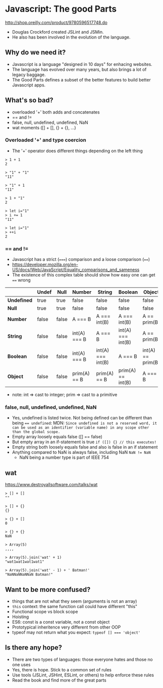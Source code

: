 # Javascript: The good Parts

http://shop.oreilly.com/product/9780596517748.do

* Douglas Crockford created JSLint and JSMin.
* He also has been involved in the evolution of the language.

## Why do we need it?

* Javascript is a language "designed in 10 days" for enhacing websites.
* The language has evolved over many years, but also brings a lot of legacy baggage.
* The Good Parts defines a subset of the better features to build better Javascript apps.

## What's so bad?

* overloaded '+' both adds and concatenates
* == and !=
* false, null, undefined, undefined, NaN
* wat moments ([] + [], {} + {}, ...)

### Overloaded '+' and type coercion

* The '+' operator does different things depending on the left thing
```
> 1 + 1
2

> "1" + "1"
"11"

> "1" + 1
"11"

> 1 + "1"
2

> let i="1"
> i += 1
"11" 

> let i="1"
> ++i
2
```


### == and !=

* Javascript has a strict (`===`) comparison and a loose comparison (`==`)
* https://developer.mozilla.org/en-US/docs/Web/JavaScript/Equality_comparisons_and_sameness
* The existence of this complex table should show how easy one can get `==` wrong

|               | **Undef** | **Null**  |  **Number**  |    **String**     |    **Boolean**    |     **Object**    |
| ------------- | --------- | --------- | ------------ | ----------------- | ----------------- | ----------------- |
| **Undefined** | true      | true      | false        | false             | false             | false             |
| **Null**      | true      | true      | false        | false             | false             | false             |
| **Number**    | false     | false     | A === B      | A === int(B)      | A === int(B)      | A == prim(B)      |
| **String**    | false     | false     | int(A) === B | A === B           | int(A) === int(B) | A == prim(B)      |
| **Boolean**   | false     | false     | int(A) === B | int(A) === int(B) | A === B           | int(A) == prim(B) |
| **Object**    | false     | false     | prim(A) == B | prim(A) == B      | prim(A) == int(B) | A === B           |

* note: int => cast to integer; prim => cast to a primitive

### false, null, undefined, undefined, NaN

* Yes, undefined is listed twice. Not being defined can be different than being `== undefined`:
  MDN: `Since undefined is not a reserved word, it can be used as an identifier (variable name) in any scope other than the global scope.`
* Empty array loosely equals false ([] == false)
* But empty array in an if-statement is true `if ([]) {} // this executes!`
* Empty string both loosely equals false and also is false in an if statement
* Anything compared to NaN is always false, including NaN `NaN != NaN`
    * NaN being a number type is part of IEEE 754

## wat

https://www.destroyallsoftware.com/talks/wat
```
> [] + []
""

> [] + {}
{}

> {} + []
0

> {} + {}
NaN

> Array(5)
,,,,

> Array(5).join('wat' + 1)
"wat1wat1wat1wat1"

> Array(5).join('wat' - 1) + ' Batman!'
"NaNNaNNaNNaN Batman!"
```

## Want to be more confused?

* things that are not what they seem (arguments is not an array)
* `this` context: the same function call could have different "this"
* Functional scope vs block scope
* Hoisting
* ES6: const is a const variable, not a const object
* Prototypical inheritence very different from other OOP
* typeof may not return what you expect: `typeof [] === 'object'`

## Is there any hope?

* There are two types of languages: those everyone hates and those no one uses
* Yes, there is hope. Stick to a common set of rules
* Use tools (JSLint, JSHint, ESLint, or others) to help enforce these rules
* Read the book and find more of the great parts
